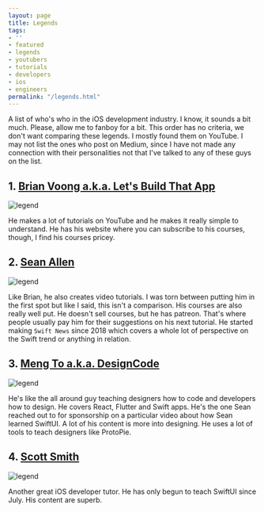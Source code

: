 ```yaml
---
layout: page
title: Legends
tags:
- ''
- featured
- legends
- youtubers
- tutorials
- developers
- ios
- engineers
permalink: "/legends.html"
---
```


A list of who's who in the iOS development industry. I know, it sounds a bit much. Please, allow me to fanboy for a bit. This order has no criteria, we don't want comparing these legends. I mostly found them on YouTube. I may not list the ones who post on Medium, since I have not made any connection with their personalities not that I've talked to any of these guys on the list.

## 1. [Brian Voong a.k.a. Let's Build That App][brian]
![legend](https://cdn-images-1.listennotes.com/podcasts/lets-build-that-app-brian-voong-Kf1p7yNOTec.1400x1400.jpg)

He makes a lot of tutorials on YouTube and he makes it really simple to understand. He has his website where you can subscribe to his courses, though, I find his courses pricey. 

## 2. [Sean Allen][sean]
![legend](https://yt3.ggpht.com/a/AGF-l7-DaNjPDdRgkB2xbBQ0FMuQHBL4HcbHPwUpUA=s900-c-k-c0xffffffff-no-rj-mo)

Like Brian, he also creates video tutorials. I was torn between putting him in the first spot but like I said, this isn't a comparison. His courses are also really well put. He doesn't sell courses, but he has patreon. That's where people usually pay him for their suggestions on his next tutorial. He started making `Swift News` since 2018 which covers a whole lot of perspective on the Swift trend or anything in relation.

## 3. [Meng To a.k.a. DesignCode][meng]
![legend](https://miro.medium.com/max/1100/1*T9UxcYliq4LLnqPjT1-9Hg.png)

He's like the all around guy teaching designers how to code and developers how to design. He covers React, Flutter and Swift apps. He's the one Sean reached out to for sponsorship on a particular video about how Sean learned SwiftUI. A lot of his content is more into designing. He uses a lot of tools to teach designers like ProtoPie.

## 4. [Scott Smith][scott]
![legend](https://pbs.twimg.com/media/D3_oxNPUUAATIAJ?format=png&name=small)

Another great iOS developer tutor. He has only begun to teach SwiftUI since July. His content are superb.

[brian]: https://www.youtube.com/channel/UCuP2vJ6kRutQBfRmdcI92mA
[sean]: https://www.youtube.com/channel/UCbTw29mcP12YlTt1EpUaVJw/featured
[meng]: https://www.youtube.com/channel/UCTIhfOopxukTIRkbXJ3kN-g
[scott]: https://www.youtube.com/channel/UCqndzS37vNHVrqLVAKEP2HQ
